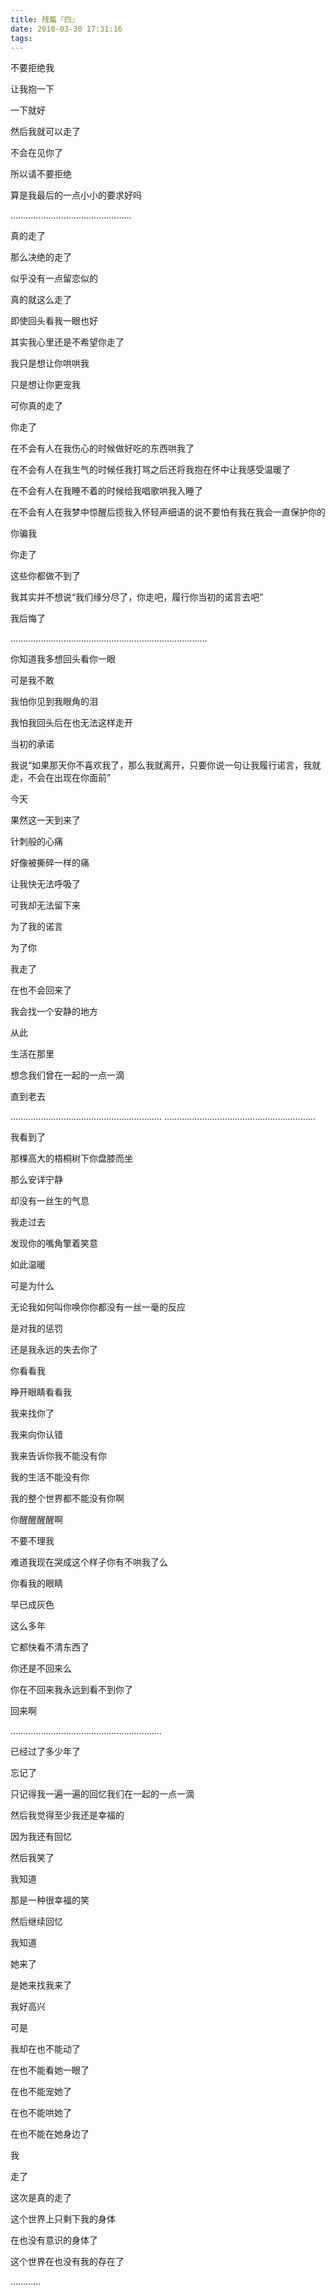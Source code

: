 ```yaml
---
title: 残篇『四』
date: 2010-03-30 17:31:16
tags:
---
```


不要拒绝我

让我抱一下

一下就好

然后我就可以走了

不会在见你了

所以请不要拒绝

算是我最后的一点小小的要求好吗

…………………………………………

真的走了

那么决绝的走了

似乎没有一点留恋似的

真的就这么走了

即使回头看我一眼也好

其实我心里还是不希望你走了

我只是想让你哄哄我

只是想让你更宠我

可你真的走了

你走了

在不会有人在我伤心的时候做好吃的东西哄我了

在不会有人在我生气的时候任我打骂之后还将我抱在怀中让我感受温暖了

在不会有人在我睡不着的时候给我唱歌哄我入睡了

在不会有人在我梦中惊醒后揽我入怀轻声细语的说不要怕有我在我会一直保护你的

你骗我

你走了

这些你都做不到了

我其实并不想说“我们缘分尽了，你走吧，履行你当初的诺言去吧”

我后悔了

……………………………………………………………………

你知道我多想回头看你一眼

可是我不敢

我怕你见到我眼角的泪

我怕我回头后在也无法这样走开

当初的承诺

我说“如果那天你不喜欢我了，那么我就离开，只要你说一句让我履行诺言，我就走，不会在出现在你面前”

今天

果然这一天到来了

针刺般的心痛

好像被撕碎一样的痛

让我快无法呼吸了

可我却无法留下来

为了我的诺言

为了你

我走了

在也不会回来了

我会找一个安静的地方

从此

生活在那里

想念我们曾在一起的一点一滴

直到老去

……………………………………………………
……………………………………………………

我看到了

那棵高大的梧桐树下你盘膝而坐

那么安详宁静

却没有一丝生的气息

我走过去

发现你的嘴角擎着笑意

如此温暖

可是为什么

无论我如何叫你唤你你都没有一丝一毫的反应

是对我的惩罚

还是我永远的失去你了

你看看我

睁开眼睛看看我

我来找你了

我来向你认错

我来告诉你我不能没有你

我的生活不能没有你

我的整个世界都不能没有你啊

你醒醒醒醒啊

不要不理我

难道我现在哭成这个样子你有不哄我了么

你看我的眼睛

早已成灰色

这么多年

它都快看不清东西了

你还是不回来么

你在不回来我永远到看不到你了

回来啊

……………………………………………………

已经过了多少年了

忘记了

只记得我一遍一遍的回忆我们在一起的一点一滴

然后我觉得至少我还是幸福的

因为我还有回忆

然后我笑了

我知道

那是一种很幸福的笑

然后继续回忆

我知道

她来了

是她来找我来了

我好高兴

可是

我却在也不能动了

在也不能看她一眼了

在也不能宠她了

在也不能哄她了

在也不能在她身边了

我

走了

这次是真的走了

这个世界上只剩下我的身体

在也没有意识的身体了

这个世界在也没有我的存在了

…………